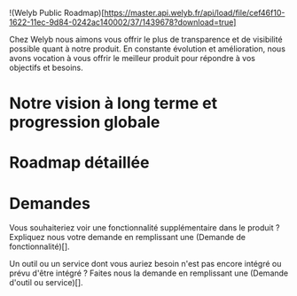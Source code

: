 !(Welyb Public Roadmap)[https://master.api.welyb.fr/api/load/file/cef46f10-1622-11ec-9d84-0242ac140002/37/1439678?download=true]

Chez Welyb nous aimons vous offrir le plus de transparence et de visibilité possible quant à notre produit.
En constante évolution et amélioration, nous avons vocation à vous offrir le meilleur produit pour répondre à vos objectifs et besoins.

# Notre vision à long terme et progression globale



# Roadmap détaillée



# Demandes

Vous souhaiteriez voir une fonctionnalité supplémentaire dans le produit ? Expliquez nous votre demande en remplissant une (Demande de fonctionnalité)[].

Un outil ou un service dont vous auriez besoin n'est pas encore intégré ou prévu d'être intégré ? Faites nous la demande en remplissant une (Demande d'outil ou service)[].
